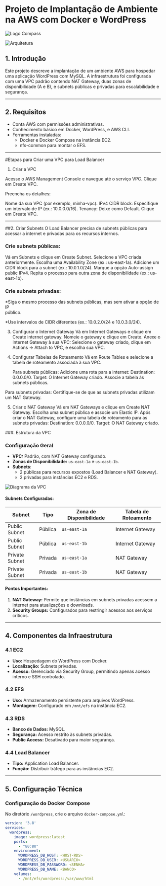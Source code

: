 # Projeto de Implantação de Ambiente na AWS com Docker e WordPress

![Logo Compass](https://github.com/user-attachments/assets/9f35adf0-b239-4af1-b78a-fb37763e68f4)

![Arquitetura](https://github.com/user-attachments/assets/ffde7b19-2bb9-4a79-97c9-2667035c0f62)

## 1. Introdução

Este projeto descreve a implantação de um ambiente AWS para hospedar uma aplicação WordPress com MySQL. A infraestrutura foi configurada com uma VPC padrão contendo NAT Gateway, duas zonas de disponibilidade (A e B), e subnets públicas e privadas para escalabilidade e segurança.

---

## 2. Requisitos

- Conta AWS com permissões administrativas.
- Conhecimento básico em Docker, WordPress, e AWS CLI.
- Ferramentas instaladas:
  - Docker e Docker Compose na instância EC2.
  - nfs-common para montar o EFS.

---

#Etapas para Criar uma VPC para Load Balancer

1. Criar a VPC

Acesse o AWS Management Console e navegue até o serviço VPC.
Clique em Create VPC.

Preencha os detalhes:  

Nome da sua VPC (por exemplo, minha-vpc).
IPv4 CIDR block: Especifique um intervalo de IP (ex.: 10.0.0.0/16).
Tenancy: Deixe como Default.
Clique em Create VPC.

---

##2. Criar Subnets
O Load Balancer precisa de subnets públicas para acessar a internet e privadas para os recursos internos.

### Crie subnets públicas:

  Vá em Subnets e clique em Create Subnet.
  Selecione a VPC criada anteriormente.
  Escolha uma Availability Zone (ex.: us-east-1a).
  Adicione um CIDR block para a subnet (ex.: 10.0.1.0/24).
  Marque a opção Auto-assign public IPv4.
  Repita o processo para outra zona de disponibilidade (ex.: us-east-1b).
  
### Crie subnets privadas:

  *Siga o mesmo processo das subnets públicas, mas sem ativar a opção de IP   
   público.
   
  *Use intervalos de CIDR diferentes (ex.: 10.0.2.0/24 e 10.0.3.0/24).
  
3. Configurar o Internet Gateway
   Vá em Internet Gateways e clique em Create internet gateway.
   Nomeie o gateway e clique em Create.
   Anexe o Internet Gateway à sua VPC:
    Selecione o gateway criado, clique em Actions → Attach to VPC, e escolha sua 
    VPC.
    
4. Configurar Tabelas de Roteamento
   Vá em Route Tables e selecione a tabela de roteamento associada à sua VPC.
   
   Para subnets públicas:
       Adicione uma rota para a internet:
       Destination: 0.0.0.0/0.
       Target: O Internet Gateway criado.
    Associe a tabela às subnets públicas.
    
Para subnets privadas:
      Certifique-se de que as subnets privadas utilizam um NAT Gateway.
      
5. Criar o NAT Gateway
  Vá em NAT Gateways e clique em Create NAT Gateway.
  Escolha uma subnet pública e associe um Elastic IP.
  Após criar o NAT Gateway, configure uma tabela de roteamento para as subnets 
  privadas:
     Destination: 0.0.0.0/0.
     Target: O NAT Gateway criado.

###. Estrutura da VPC

### Configuração Geral
- **VPC:** Padrão, com NAT Gateway configurado.
- **Zonas de Disponibilidade:** `us-east-1a` e `us-east-1b`.
- **Subnets:** 
  - 2 públicas para recursos expostos (Load Balancer e NAT Gateway).
  - 2 privadas para instâncias EC2 e RDS.

![Diagrama da VPC]()

#### Subnets Configuradas:
| Subnet        | Tipo       | Zona de Disponibilidade | Tabela de Roteamento   |
|---------------|------------|-------------------------|------------------------|
| Public Subnet | Pública    | `us-east-1a`           | Internet Gateway       |
| Public Subnet | Pública    | `us-east-1b`           | Internet Gateway       |
| Private Subnet| Privada    | `us-east-1a`           | NAT Gateway            |
| Private Subnet| Privada    | `us-east-1b`           | NAT Gateway            |

#### Pontos Importantes:
1. **NAT Gateway:** Permite que instâncias em subnets privadas acessem a internet para atualizações e downloads.
2. **Security Groups:** Configurados para restringir acessos aos serviços críticos.

---

## 4. Componentes da Infraestrutura

### 4.1 EC2
- **Uso:** Hospedagem do WordPress com Docker.
- **Localização:** Subnets privadas.
- **Acesso:** Gerenciado via Security Group, permitindo apenas acesso interno e SSH controlado.

### 4.2 EFS
- **Uso:** Armazenamento persistente para arquivos WordPress.
- **Montagem:** Configurado em `/mnt/efs` na instância EC2.

### 4.3 RDS
- **Banco de Dados:** MySQL.
- **Segurança:** Acesso restrito às subnets privadas.
- **Public Access:** Desativado para maior segurança.

### 4.4 Load Balancer
- **Tipo:** Application Load Balancer.
- **Função:** Distribuir tráfego para as instâncias EC2.

---

## 5. Configuração Técnica

### Configuração do Docker Compose

No diretório `/wordpress`, crie o arquivo `docker-compose.yml`:

```yaml
version: '3.8'
services:
  wordpress:
    image: wordpress:latest
    ports:
      - "80:80"
    environment:
      WORDPRESS_DB_HOST: <HOST-RDS>
      WORDPRESS_DB_USER: <USUÁRIO>
      WORDPRESS_DB_PASSWORD: <SENHA>
      WORDPRESS_DB_NAME: <BANCO>
    volumes:
      - /mnt/efs/wordpress:/var/www/html
 
